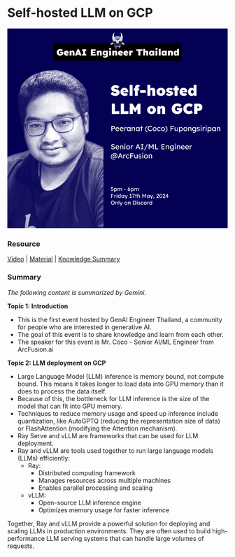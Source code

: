 # Self-hosted LLM on GCP

![image info](event_cover.png)


### Resource
[Video](https://youtu.be/bLSB1-iEct0) | [Material](./material/) | [Knowledge Summary](https://txt.lukkiddd.com/genai-engineer-thailand-0/)


### Summary 

*The following content is summarized by Gemini.*

**Topic 1: Introduction**

- This is the first event hosted by GenAI Engineer Thailand, a community for people who are interested in generative AI.
- The goal of this event is to share knowledge and learn from each other.
- The speaker for this event is Mr. Coco - Senior AI/ML Engineer from ArcFusion.ai

**Topic 2: LLM deployment on GCP**

- Large Language Model (LLM) inference is memory bound, not compute bound. This means it takes longer to load data into GPU memory than it does to process the data itself. 
- Because of this, the bottleneck for LLM inference is the size of the model that can fit into GPU memory.
- Techniques to reduce memory usage and speed up inference include quantization, like AutoGPTQ (reducing the representation size of data) or FlashAttention (modifying the Attention mechanism).
- Ray Serve and vLLM are frameworks that can be used for LLM deployment. 
- Ray and vLLM are tools used together to run large language models (LLMs) efficiently:
    - Ray:
        - Distributed computing framework
        - Manages resources across multiple machines
        - Enables parallel processing and scaling
    - vLLM:
        - Open-source LLM inference engine
        - Optimizes memory usage for faster inference

Together, Ray and vLLM provide a powerful solution for deploying and scaling LLMs in production environments. They are often used to build high-performance LLM serving systems that can handle large volumes of requests.